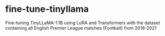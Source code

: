 # fine-tune-tinyllama
Fine-tuning TinyLLaMA-1.1B using LoRA and Transformers with the dataset containing all English Premier League matches (Football) from 2018-2021
